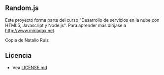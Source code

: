 ## Random.js

Este proyecto forma parte del curso "Desarrollo de servicios en la nube con HTML5, Javascript y Node.js".
Para aprender más dirijase a http://www.miriadax.net.

Copia de Natalio Ruiz

## Licencia

* Vea [LICENSE.md](LICENSE.md)
